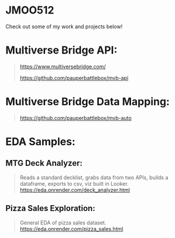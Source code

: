 # JMOO512

Check out some of my work and projects below!

# Multiverse Bridge API:
 >https://www.multiversebridge.com/
 >
 >https://github.com/pauperbattlebox/mvb-api

# Multiverse Bridge Data Mapping:
 >https://github.com/pauperbattlebox/mvb-auto

# EDA Samples:

## MTG Deck Analyzer:
 >Reads a standard decklist, grabs data from two APIs, builds a dataframe, exports to csv, viz built in Looker.
 >https://eda.onrender.com/deck_analyzer.html

## Pizza Sales Exploration:
 >General EDA of pizza sales dataset.
 >https://eda.onrender.com/pizza_sales.html

